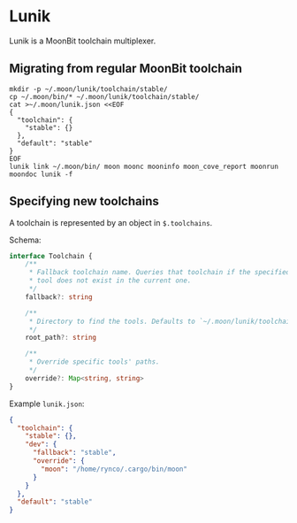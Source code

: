 # Lunik

Lunik is a MoonBit toolchain multiplexer.

## Migrating from regular MoonBit toolchain

```shell
mkdir -p ~/.moon/lunik/toolchain/stable/
cp ~/.moon/bin/* ~/.moon/lunik/toolchain/stable/
cat >~/.moon/lunik.json <<EOF
{
  "toolchain": {
    "stable": {}
  },
  "default": "stable"
}
EOF
lunik link ~/.moon/bin/ moon moonc mooninfo moon_cove_report moonrun moondoc lunik -f
```

## Specifying new toolchains

A toolchain is represented by an object in `$.toolchains`.

Schema:

```ts
interface Toolchain {
    /** 
     * Fallback toolchain name. Queries that toolchain if the specified
     * tool does not exist in the current one.
     */
    fallback?: string  

    /**
     * Directory to find the tools. Defaults to `~/.moon/lunik/toolchain/<name>/`
     */
    root_path?: string

    /**
     * Override specific tools' paths.
     */
    override?: Map<string, string>
}
```

Example `lunik.json`:

```json
{
  "toolchain": {
    "stable": {},
    "dev": {
      "fallback": "stable",
      "override": {
        "moon": "/home/rynco/.cargo/bin/moon"
      }
    }
  },
  "default": "stable"
}
```

